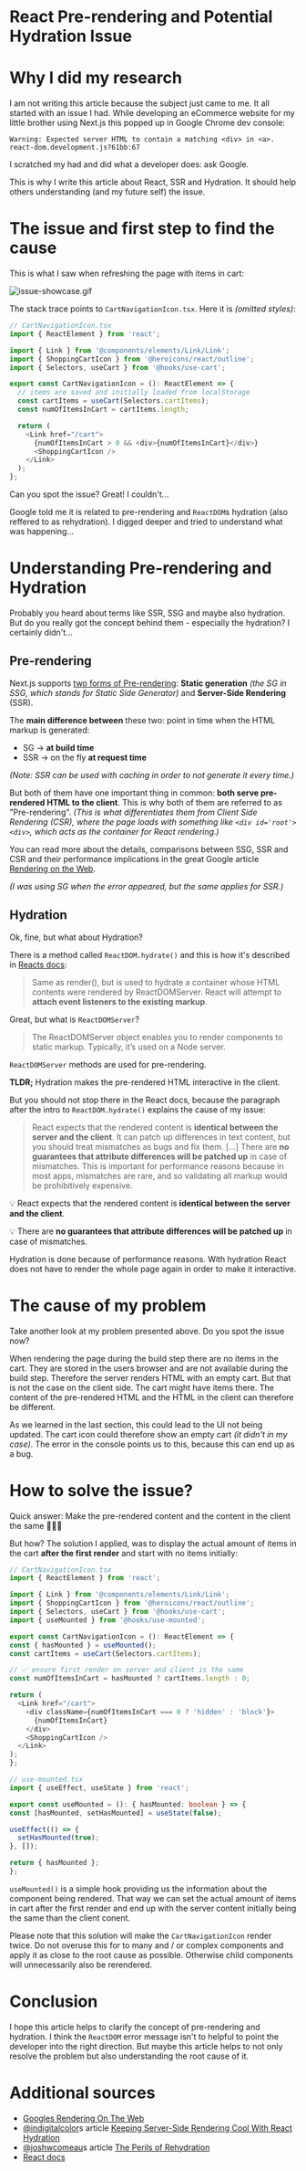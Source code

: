 # React Pre-rendering and Potential Hydration Issue

# Why I did my research
I am not writing this article because the subject just came to me. It all started with an issue I had. While developing an eCommerce website for my little brother using Next.js this popped up in Google Chrome dev console:

```
Warning: Expected server HTML to contain a matching <div> in <a>.
react-dom.development.js?61bb:67
```

I scratched my had and did what a developer does: ask Google.

This is why I write this article about React, SSR and Hydration. It should help others understanding (and my future self) the issue.

# The issue and first step to find the cause

This is what I saw when refreshing the page with items in cart:

![issue-showcase.gif](https://cdn.hashnode.com/res/hashnode/image/upload/v1619949454209/QPOXcH1YS.gif)

The stack trace points to `CartNavigationIcon.tsx`. Here it is *(omitted styles)*:

```typescript
// CartNavigationIcon.tsx
import { ReactElement } from 'react';

import { Link } from '@components/elements/Link/Link';
import { ShoppingCartIcon } from '@heroicons/react/outline';
import { Selectors, useCart } from '@hooks/use-cart';

export const CartNavigationIcon = (): ReactElement => {
  // items are saved and initially loaded from localStorage
  const cartItems = useCart(Selectors.cartItems);
  const numOfItemsInCart = cartItems.length;

  return (
    <Link href="/cart">
      {numOfItemsInCart > 0 && <div>{numOfItemsInCart}</div>}
      <ShoppingCartIcon />
    </Link>
  );
};
```

Can you spot the issue? Great! I couldn't...

Google told me it is related to pre-rendering and `ReactDOM`s hydration (also reffered to as rehydration). I digged deeper and tried to understand what was happening...

# Understanding Pre-rendering and Hydration
Probably you heard about terms like SSR, SSG and maybe also hydration. But do you really got the concept behind them - especially the hydration? I certainly didn't...

## Pre-rendering
Next.js supports [two forms of Pre-rendering](https://nextjs.org/docs/basic-features/pages#two-forms-of-pre-rendering): **Static generation** *(the SG in SSG, which stands for Static Side Generator)* and  **Server-Side Rendering** (SSR).

The **main difference between** these two: point in time when the HTML markup is  generated: 

* SG -> **at build time**
* SSR -> on the fly **at request time**
   
*(Note: SSR can be used with caching in order to not generate it every time.)*

But both of them have one important thing in common: **both serve pre-rendered HTML to the client**. This is why both of them are referred to as "Pre-rendering". *(This is what differentiates them from Client Side Rendering (CSR), where the page loads with something like `<div id='root'><div>`, which acts as the container for React rendering.)*

You can read more about the details, comparisons between  SSG, SSR and CSR and their performance implications in the great Google article [Rendering on the Web](https://developers.google.com/web/updates/2019/02/rendering-on-the-web). 

*(I was using SG when the error appeared, but the same applies for SSR.)*

## Hydration
Ok, fine, but what about Hydration?

There is a method called `ReactDOM.hydrate()` and this is how it's described in [Reacts docs](https://reactjs.org/docs/react-dom.html):
> Same as render(), but is used to hydrate a container whose HTML contents were rendered by ReactDOMServer. React will attempt to **attach event listeners to the existing markup**.

Great, but what is `ReactDOMServer`?
> The ReactDOMServer object enables you to render components to static markup. Typically, it’s used on a Node server.

`ReactDOMServer` methods are used for pre-rendering.

**TLDR;** Hydration makes the pre-rendered HTML interactive in the client.

But you should not stop there in the React docs, because the paragraph after the intro to `ReactDOM.hydrate()` explains the cause of my issue: 

>React expects that the rendered content is **identical between the server and the client**. It can patch up differences in text content, but you should treat mismatches as bugs and fix them. [...] There are **no guarantees that attribute differences will be patched up** in case of mismatches. This is important for performance reasons because in most apps, mismatches are rare, and so validating all markup would be prohibitively expensive.

💡 React expects that the rendered content is **identical between the server and the client**.

💡 There are **no guarantees that attribute differences will be patched up** in case of mismatches.

Hydration is done because of performance reasons. With hydration React does not have to render the whole page again in order to make it interactive.

# The cause of my problem
Take another look at my problem presented above. Do you spot the issue now?

When rendering the page during the build step there are no items in the cart. They are stored in the users browser and are not available during the build step. Therefore the server renders HTML with an empty cart. But that is not the case on the client side. The cart might have items there. The content of the pre-rendered HTML and the HTML in the client can therefore be different.

As we learned in the last section, this could lead to the UI not being updated. The cart icon could therefore show an empty cart *(it didn't in my case)*. The error in the console points us to this, because this can end up as a bug.

# How to solve the issue?

Quick answer: Make the pre-rendered content and the content in the client the same 🤷🏼‍♂️

But how?
The solution I applied, was to display the actual amount of items in the cart **after the first render** and start with no items initially:

  ```typescript
// CartNavigationIcon.tsx
import { ReactElement } from 'react';

import { Link } from '@components/elements/Link/Link';
import { ShoppingCartIcon } from '@heroicons/react/outline';
import { Selectors, useCart } from '@hooks/use-cart';
import { useMounted } from '@hooks/use-mounted';

export const CartNavigationIcon = (): ReactElement => {
  const { hasMounted } = useMounted();
  const cartItems = useCart(Selectors.cartItems);

  // ✅ ensure first render on server and client is the same
  const numOfItemsInCart = hasMounted ? cartItems.length : 0;

  return (
    <Link href="/cart">
      <div className={numOfItemsInCart === 0 ? 'hidden' : 'block'}>
        {numOfItemsInCart}
      </div>
      <ShoppingCartIcon />
    </Link>
  );
};

// use-mounted.tsx
import { useEffect, useState } from 'react';

export const useMounted = (): { hasMounted: boolean } => {
  const [hasMounted, setHasMounted] = useState(false);

  useEffect(() => {
    setHasMounted(true);
  }, []);

  return { hasMounted };
};
```

`useMounted()` is a simple hook providing us the information about the component being rendered. That way we can set the actual amount of items in cart after the first render and end up with the server content initially being the same than the client conent.

Please note that this solution will make the `CartNavigationIcon` render twice. Do not overuse this for to many and / or complex components and apply it as close to the root cause as possible. Otherwise child components will unnecessarily also be rerendered.

# Conclusion

I hope this article helps to clarify the concept of pre-rendering and hydration. I think the `ReactDOM` error message isn't to helpful to point the developer into the right direction. But maybe this article helps to not only resolve the problem but also understanding the root cause of it.

# Additional sources

* [Googles Rendering On The Web](https://developers.google.com/web/updates/2019/02/rendering-on-the-web)
* [@indigitalcolor](https://twitter.com/indigitalcolor)s article [Keeping Server-Side Rendering Cool With React Hydration](https://aboutmonica.com/blog/server-side-rendering-react-hydration-best-practices)
* [@joshwcomeau](https://twitter.com/joshwcomeau)s article [The Perils of Rehydration](https://www.joshwcomeau.com/react/the-perils-of-rehydration/)
* [React docs](https://reactjs.org/docs/react-dom.html#hydrate)